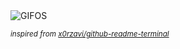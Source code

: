 <div align="justify">
<picture>
    <source media="(prefers-color-scheme: dark)" srcset="https://i.ibb.co/DgWtQ0jf/output-gif.gif">
    <source media="(prefers-color-scheme: light)" srcset="https://i.ibb.co/DgWtQ0jf/output-gif.gif">
    <img alt="GIFOS" src="https://i.ibb.co/DgWtQ0jf/output-gif.gif">
</picture>

<sub><i>inspired from [x0rzavi/github-readme-terminal](https://github.com/x0rzavi/github-readme-terminal)</i></sub>

</div>

<!-- Image deletion URL: https://ibb.co/n8mbjxKM/b9b32fc3c83877c1c3e5403533ad3168 -->